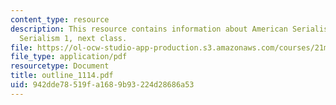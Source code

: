 ```yaml
---
content_type: resource
description: This resource contains information about American Serialism, European
  Serialism 1, next class.
file: https://ol-ocw-studio-app-production.s3.amazonaws.com/courses/21m-262-modern-music-1900-1960-fall-2006/942dde78519fa1689b93224d28686a53_outline_1114.pdf
file_type: application/pdf
resourcetype: Document
title: outline_1114.pdf
uid: 942dde78-519f-a168-9b93-224d28686a53
---
```

